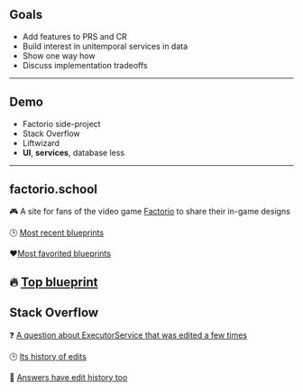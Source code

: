 ## Goals
* Add features to PRS and CR
* Build interest in unitemporal services in data
* Show one way how
* Discuss implementation tradeoffs
---

## Demo
* Factorio side-project
* Stack Overflow
* Liftwizard
* **UI**, **services**, database less
---

## factorio.school

🎮 A site for fans of the video game [Factorio](https://factorio.com/) to share their in-game designs

🕒 [Most recent blueprints](https://www.factorio.school/)

❤️[Most favorited blueprints](https://www.factorio.school/top)

🔥 [Top blueprint](https://www.factorio.school/view/-KnQ865j-qQ21WoUPbd3)
---

## Stack Overflow

❓ [A question about ExecutorService that was edited a few times](https://stackoverflow.com/questions/1250643/how-to-wait-for-all-threads-to-finish-using-executorservice)

🕒 [Its history of edits](https://stackoverflow.com/posts/1250643/revisions)

🙋 [Answers have edit history too](https://stackoverflow.com/posts/1250655/revisions)
